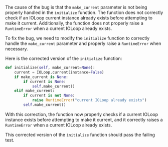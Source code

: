 The cause of the bug is that the `make_current` parameter is not being properly handled in the `initialize` function. The function does not correctly check if an IOLoop current instance already exists before attempting to make it current. Additionally, the function does not properly raise a `RuntimeError` when a current IOLoop already exists.

To fix the bug, we need to modify the `initialize` function to correctly handle the `make_current` parameter and properly raise a `RuntimeError` when necessary.

Here is the corrected version of the `initialize` function:

```python
def initialize(self, make_current=None):
    current = IOLoop.current(instance=False)
    if make_current is None:
        if current is None:
            self.make_current()
    elif make_current:
        if current is not None:
            raise RuntimeError("current IOLoop already exists")
        self.make_current()
```

With this correction, the function now properly checks if a current IOLoop instance exists before attempting to make it current, and it correctly raises a `RuntimeError` when a current IOLoop already exists.

This corrected version of the `initialize` function should pass the failing test.